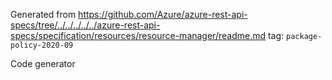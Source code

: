 Generated from https://github.com/Azure/azure-rest-api-specs/tree/../../../../../azure-rest-api-specs/specification/resources/resource-manager/readme.md tag: `package-policy-2020-09`

Code generator 


